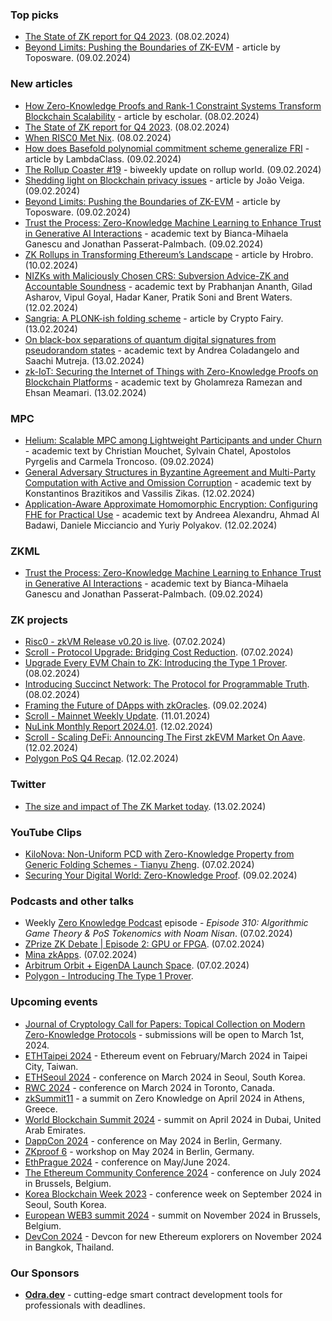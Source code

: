 ### Top picks
* [The State of ZK report for Q4 2023](https://zkvalidator.com/the-state-of-zk/). (08.02.2024)
* [Beyond Limits: Pushing the Boundaries of ZK-EVM](https://toposware.medium.com/beyond-limits-pushing-the-boundaries-of-zk-evm-9dd0c5ec9fca) - article by Toposware. (09.02.2024)

### New articles 
* [How Zero-Knowledge Proofs and Rank-1 Constraint Systems Transform Blockchain Scalability](https://hackernoon.com/how-zero-knowledge-proofs-and-rank-1-constraint-systems-transform-blockchain-scalability) - article by escholar. (08.02.2024)
* [The State of ZK report for Q4 2023](https://zkvalidator.com/the-state-of-zk/). (08.02.2024)
* [When RISC0 Met Nix](https://medium.com/casperblockchain/announcing-risc0pkgs-your-risc0-zero-knowledge-project-built-and-deployed-with-nix-1b7e22330219). (08.02.2024)
* [How does Basefold polynomial commitment scheme generalize FRI](https://blog.lambdaclass.com/how-does-basefold-polynomial-commitment-scheme-generalize-fri/) - article by LambdaClass. (09.02.2024)
* [The Rollup Coaster #19](https://taiko.mirror.xyz/08LAuRcaphK2i7ETM1OfcuyNB0uAlmBG0Lmx7bJzhiI) - biweekly update on rollup world. (09.02.2024)
* [Shedding light on Blockchain privacy issues](https://medium.com/hack-a-chain/shedding-light-on-the-blockchain-privacy-narrative-46cd560935f2) - article by João Veiga. (09.02.2024)
* [Beyond Limits: Pushing the Boundaries of ZK-EVM](https://toposware.medium.com/beyond-limits-pushing-the-boundaries-of-zk-evm-9dd0c5ec9fca) - article by Toposware. (09.02.2024)
* [Trust the Process: Zero-Knowledge Machine Learning to Enhance Trust in Generative AI Interactions](https://arxiv.org/pdf/2402.06414.pdf) - academic text by Bianca-Mihaela Ganescu and Jonathan Passerat-Palmbach. (09.02.2024)
* [ZK Rollups in Transforming Ethereum’s Landscape](https://medium.com/@hrobro67/zk-rollups-in-transforming-ethereums-landscape-9cc57574703f) - article by Hrobro. (10.02.2024)
* [NIZKs with Maliciously Chosen CRS: Subversion Advice-ZK and Accountable Soundness](https://eprint.iacr.org/2024/207.pdf) - academic text by Prabhanjan Ananth, Gilad Asharov, Vipul Goyal, Hadar Kaner, Pratik Soni and Brent Waters. (12.02.2024)
* [Sangria: A PLONK-ish folding scheme](https://medium.com/@cryptofairy/sangria-a-plonk-ish-folding-scheme-2271204d2285) - article by Crypto Fairy. (13.02.2024)
* [On black-box separations of quantum digital signatures from pseudorandom states](https://arxiv.org/pdf/2402.08194.pdf) - academic text by Andrea Coladangelo and Saachi Mutreja. (13.02.2024)
* [zk-IoT: Securing the Internet of Things with Zero-Knowledge Proofs on Blockchain Platforms](https://arxiv.org/pdf/2402.08322.pdf) - academic text by Gholamreza Ramezan and Ehsan Meamari. (13.02.2024)

### MPC
* [Helium: Scalable MPC among Lightweight Participants and under Churn](https://eprint.iacr.org/2024/194.pdf) - academic text by Christian Mouchet, Sylvain Chatel, Apostolos Pyrgelis and Carmela Troncoso. (09.02.2024)
* [General Adversary Structures in Byzantine Agreement and Multi-Party Computation with Active and Omission Corruption](https://eprint.iacr.org/2024/209.pdf) - academic text by Konstantinos Brazitikos and Vassilis Zikas. (12.02.2024)
* [Application-Aware Approximate Homomorphic Encryption: Configuring FHE for Practical Use](https://eprint.iacr.org/2024/203.pdf) - academic text by Andreea Alexandru, Ahmad Al Badawi, Daniele Micciancio and Yuriy Polyakov. (12.02.2024)

### ZKML
* [Trust the Process: Zero-Knowledge Machine Learning to Enhance Trust in Generative AI Interactions](https://arxiv.org/pdf/2402.06414.pdf) - academic text by Bianca-Mihaela Ganescu and Jonathan Passerat-Palmbach. (09.02.2024)

### ZK projects
* [Risc0 - zkVM Release v0.20 is live](https://twitter.com/RiscZero/status/1755349613660561919). (07.02.2024)
* [Scroll - Protocol Upgrade: Bridging Cost Reduction](https://scroll.io/blog/protocol-upgrade-bridging-cost-reduction). (07.02.2024)
* [Upgrade Every EVM Chain to ZK: Introducing the Type 1 Prover](https://polygon.technology/blog/upgrade-every-evm-chain-to-zk-introducing-the-type-1-prover). (08.02.2024)
* [Introducing Succinct Network: The Protocol for Programmable Truth](https://blog.succinct.xyz/succinct-network/). (08.02.2024)
* [Framing the Future of DApps with zkOracles](https://mirror.xyz/orablog.eth/S7mnsIe6ReUKa9IoGOpMceLmVmQdHzsi4YkPmPPeVBk). (09.02.2024)
* [Scroll - Mainnet Weekly Update](https://twitter.com/Scroll_ZKP/status/1756453438819594567). (11.01.2024)
* [NuLink Monthly Report 2024.01](https://www.nulink.org/blog-posts/nulink-monthly-report-2024-01). (12.02.2024)
* [Scroll - Scaling DeFi: Announcing The First zkEVM Market On Aave](https://scroll.io/blog/scaling-defi-with-aave). (12.02.2024)
* [Polygon PoS Q4 Recap](https://twitter.com/0xPolygonFdn/status/1757080258963268026). (12.02.2024)

### Twitter
* [The size and impact of The ZK Market today](https://twitter.com/scaling_x/status/1757238172646334893). (13.02.2024)

### YouTube Clips
* [KiloNova: Non-Uniform PCD with Zero-Knowledge Property from Generic Folding Schemes - Tianyu Zheng](https://www.youtube.com/watch?v=FDE8WD1QA_Y). (07.02.2024)
* [Securing Your Digital World: Zero-Knowledge Proof](https://www.youtube.com/watch?v=GgRfzv39Kds). (09.02.2024)

### Podcasts and other talks
* Weekly [Zero Knowledge Podcast](https://zeroknowledge.fm/310-2/) episode - *Episode 310: Algorithmic Game Theory & PoS Tokenomics with Noam Nisan*. (07.02.2024)
* [ZPrize ZK Debate | Episode 2: GPU or FPGA](https://twitter.com/z_prize/status/1755245247456559111). (07.02.2024)
* [Mina zkApps](https://twitter.com/zkv_xyz/status/1755214834382291007). (07.02.2024)
* [Arbitrum Orbit + EigenDA Launch Space](https://twitter.com/eigen_da/status/1755267815479873584). (07.02.2024)
* [Polygon - Introducing The Type 1 Prover](https://twitter.com/0xPolygon/status/1755689987356713103).

### Upcoming events
* [Journal of Cryptology Call for Papers: Topical Collection on Modern Zero-Knowledge Protocols](https://iacr.org/jofc/TopicalCollection-mzkp.html) -  submissions will be open to March 1st, 2024. 
* [ETHTaipei 2024](https://ethtaipei.org/) - Ethereum event on February/March 2024 in Taipei City, Taiwan.
* [ETHSeoul 2024](https://www.ethseoul.org/) - conference on March 2024 in Seoul, South Korea. 
* [RWC 2024](https://rwc.iacr.org/2024/) - conference on March 2024 in Toronto, Canada. 
* [zkSummit11](https://www.zksummit.com/) - a summit on Zero Knowledge on April 2024 in Athens, Greece. 
* [World Blockchain Summit 2024](https://www.worldblockchainsummit.com/dxb-apr-24) - summit on April 2024 in Dubai, United Arab Emirates.
* [DappCon 2024](https://www.dappcon.io/) - conference on May 2024 in Berlin, Germany. 
* [ZKproof 6](https://zkproof.org/events/zkproof-6-berlin/) - workshop on May 2024 in Berlin, Germany. 
* [EthPrague 2024](https://ethprague.com/) - conference on May/June 2024.
* [The Ethereum Community Conference 2024](https://ethcc.io/) - conference on July 2024 in Brussels, Belgium. 
* [Korea Blockchain Week 2023](https://koreablockchainweek.com/) - conference week on September 2024 in Seoul, South Korea.
* [European WEB3 summit 2024](https://www.web3eurosummit.eu/) - summit on November 2024 in Brussels, Belgium.
* [DevCon 2024](https://devcon.org/) - Devcon for new Ethereum explorers on November 2024 in Bangkok, Thailand.

### Our Sponsors
* **[Odra.dev](https://odra.dev)** - cutting-edge smart contract development tools for professionals with deadlines.
